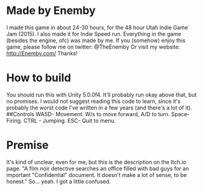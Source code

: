 # Made by Enemby
I made this game in about 24-30 hours, for the 48 hour
Utah Indie Game Jam (2015).
I also made it for Indie Speed run.
Everything in the game (besides the engine, ofc) was made by me.
If you (somehow) enjoy this game, please follow me on twitter:
	@TheEnemby
Or visit my website:
http://Enemby.com/
Thanks!
# How to build
You should run this with Unity 5.0.0f4. It'll probably run okay above that, but no promises.
I would not suggest reading this code to learn, since it's probably the worst code I've written in a few years (and there's a lot of it).
##Controls
	WASD- Movement. W/s to move forward, A/D to turn.
	Space- Firing.
	CTRL - Jumping.
	ESC- Quit to menu.
# Premise
It's kind of unclear, even for me, but this is the
description on the Itch.io page.
"A film noir detective searches an office filled with 
bad guys for an important "Confidential" document. 
It doesn't make a lot of sense, to be honest."
So... yeah. I got a little confused.
